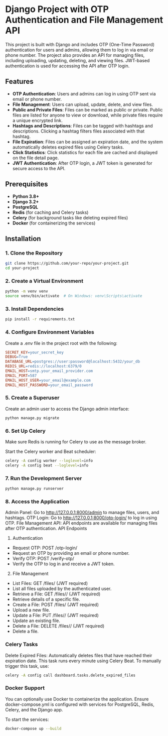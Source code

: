 # Django Project with OTP Authentication and File Management API

This project is built with Django and includes OTP (One-Time Password) authentication for users and admins, allowing them to log in via email or phone number. The project also provides an API for managing files, including uploading, updating, deleting, and viewing files. JWT-based authentication is used for accessing the API after OTP login.

## Features

- **OTP Authentication**: Users and admins can log in using OTP sent via email or phone number.
- **File Management**: Users can upload, update, delete, and view files.
- **Public and Private Files**: Files can be marked as public or private. Public files are listed for anyone to view or download, while private files require a unique encrypted link.
- **Hashtags and Descriptions**: Files can be tagged with hashtags and descriptions. Clicking a hashtag filters files associated with that hashtag.
- **File Expiration**: Files can be assigned an expiration date, and the system automatically deletes expired files using Celery tasks.
- **Click Statistics**: Click statistics for each file are cached and displayed on the file detail page.
- **JWT Authentication**: After OTP login, a JWT token is generated for secure access to the API.

## Prerequisites

- **Python 3.8+**
- **Django 3.2+**
- **PostgreSQL**
- **Redis** (for caching and Celery tasks)
- **Celery** (for background tasks like deleting expired files)
- **Docker** (for containerizing the services)

## Installation

### 1. Clone the Repository

```bash
git clone https://github.com/your-repo/your-project.git
cd your-project
```
### 2. Create a Virtual Environment

```bash
python -m venv venv
source venv/bin/activate  # On Windows: venv\Scripts\activate
```
### 3. Install Dependencies
```bash
pip install -r requirements.txt
```

### 4. Configure Environment Variables
Create a .env file in the project root with the following:

```makefile
SECRET_KEY=your_secret_key
DEBUG=True
DATABASE_URL=postgres://user:password@localhost:5432/your_db
REDIS_URL=redis://localhost:6379/0
EMAIL_HOST=smtp.your_email_provider.com
EMAIL_PORT=587
EMAIL_HOST_USER=your_email@example.com
EMAIL_HOST_PASSWORD=your_email_password
```

### 5. Create a Superuser
Create an admin user to access the Django admin interface:
```sh
python manage.py migrate
```

### 6. Set Up Celery
Make sure Redis is running for Celery to use as the message broker.

Start the Celery worker and Beat scheduler:

```sh
celery -A config worker --loglevel=info
celery -A config beat --loglevel=info
```

### 7. Run the Development Server
```sh
python manage.py runserver
```

### 8. Access the Application
Admin Panel: Go to http://127.0.0.1:8000/admin to manage files, users, and hashtags.
OTP Login: Go to http://127.0.0.1:8000/otp-login/ to log in using OTP.
File Management API: API endpoints are available for managing files after OTP authentication.
API Endpoints

1. Authentication
* Request OTP: POST /otp-login/
* Request an OTP by providing an email or phone number.
* Verify OTP: POST /verify-otp/
* Verify the OTP to log in and receive a JWT token.
2. File Management
* List Files: GET /files/ (JWT required)
* List all files uploaded by the authenticated user.
* Retrieve a File: GET /files/<id>/ (JWT required)
* Retrieve details of a specific file.
* Create a File: POST /files/ (JWT required)
* Upload a new file.
* Update a File: PUT /files/<id>/ (JWT required)
* Update an existing file.
* Delete a File: DELETE /files/<id>/ (JWT required)
* Delete a file.

### Celery Tasks

Delete Expired Files: Automatically deletes files that have reached their expiration date. This task runs every minute using Celery Beat.
To manually trigger this task, use:

```sh
celery -A config call dashboard.tasks.delete_expired_files
```

### Docker Support

You can optionally use Docker to containerize the application. Ensure docker-compose.yml is configured with services for PostgreSQL, Redis, Celery, and the Django app.

To start the services:

```sh
docker-compose up --build
```
